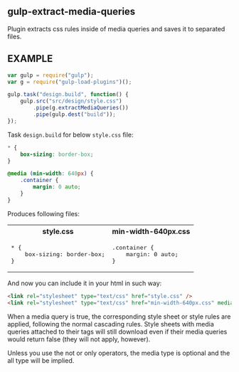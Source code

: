 gulp-extract-media-queries
--------------------------
Plugin extracts css rules inside of media queries and saves it to separated files.

EXAMPLE
-------
```js
var gulp = require("gulp");
var g = require("gulp-load-plugins")();

gulp.task("design.build", function() {
	gulp.src("src/design/style.css")
		.pipe(g.extractMediaQueries())
		.pipe(gulp.dest("build"));
});
```
Task `design.build` for below `style.css` file:
``` css
* {
	box-sizing: border-box;
}

@media (min-width: 640px) {
	.container {
		margin: 0 auto;
	}
}
```
Produces following files:

<table>
	<tr>
		<th>style.css</th>
		<th>min-width-640px.css</th>
	</tr>
	<tr>
		<td><pre>* {
	box-sizing: border-box;
}</pre></td>
<td><pre>.container {
	margin: 0 auto;
}</pre></td>
	</tr>
</table>

And now you can include it in your html in such way:
```html
<link rel="stylesheet" type="text/css" href="style.css" />
<link rel="stylesheet" type="text/css" href="min-width-640px.css" media="(min-width: 640px)" />
```

When a media query is true, the corresponding style sheet or style rules are applied, 
following the normal cascading rules. Style sheets with media queries attached 
to their <link> tags will still download even if their media queries
would return false (they will not apply, however).

Unless you use the not or only operators,
the media type is optional and the all type will be implied.